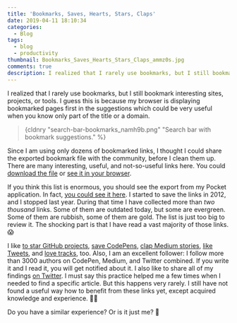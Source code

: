 ```yaml
---
title: 'Bookmarks, Saves, Hearts, Stars, Claps'
date: 2019-04-11 18:10:34
categories:
  - Blog
tags:
  - blog
  - productivity
thumbnail: Bookmarks_Saves_Hearts_Stars_Claps_ammz0s.jpg
comments: true
description: I realized that I rarely use bookmarks, but I still bookmark interesting sites, projects, or tools.
---
```


I realized that I rarely use bookmarks, but I still bookmark interesting sites, projects, or tools. I guess this is because my browser is displaying bookmarked pages first in the suggestions which could be very useful when you know only part of the title or a domain.

<!--more-->

> {cldnry "search-bar-bookmarks_namh9b.png" "Search bar with bookmark suggestions." %}

Since I am using only dozens of bookmarked links, I thought I could share the exported bookmark file with the community, before I clean them up. There are many interesting, useful, and not-so-useful links here. You could [download the file] or <a href="/bookmarks/browser/" target="_blank">see it in your browser</a>.

If you think this list is enormous, you should see the export from my Pocket application. In fact, <a href="/bookmarks/pocket/" target="_blank">you could see it here</a>. I started to save the links in 2012, and I stopped last year. During that time I have collected more than *two thousand* links. Some of them are outdated today, but some are evergreen. Some of them are rubbish, some of them are gold. The list is just too big to review it. The shocking part is that I have read a vast majority of those links. 😱

I like [to star GitHub projects], [save CodePens], [clap Medium stories], [like Tweets], and [love tracks], too. Also, I am an excellent follower: I follow more than 3000 authors on CodePen, Medium, and Twitter combined. If you write it and I read it, you will get notified about it. I also like to share all of my findings [on Twitter]. I must say this practice helped me a few times when I needed to find a specific article. But this happens very rarely. I still have not found a useful way how to benefit from these links yet, except acquired knowledge and experience. 🤷‍♂

Do you have a similar experience? Or is it just me? 🤔

[download the file]: /bookmarks/bookmarks.zip
[to star GitHub projects]: https://github.com/maliMirkec?tab=stars
[save CodePens]: https://codepen.io/CiTA/pens/loved/?grid_type=list
[clap Medium stories]: https://medium.com/@malimirkeccita/has-recommended
[like Tweets]: https://twitter.com/malimirkeccita
[love tracks]: https://www.last.fm/user/maliMirkec/loved
[on Twitter]: https://twitter.com/malimirkeccita
